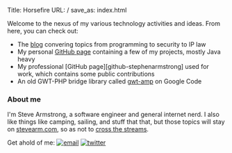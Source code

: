 Title: Horsefire
URL: /
save_as: index.html

Welcome to the nexus of my various technology activities and ideas. From here, you can check out:

* The [blog][blog] convering topics from programming to security to IP law
* My personal [GitHub page][github-stevearm] containing a few of my projects, mostly Java heavy
* My professional [GitHub page][github-stephenarmstrong] used for work, which contains some public contributions
* An old GWT-PHP bridge library called [gwt-amp][gwt-amp] on Google Code

### About me

I'm Steve Armstrong, a software engineer and general internet nerd. I also like things like camping, sailing, and stuff that that, but those topics will stay on [stevearm.com][stevearm.com], so as not to [cross the streams][cross-the-streams].

Get ahold of me: [![email](/images/email.png)][email] [![twitter](/images/twitter.png)][twitter]

[blog]: http://horsefire.com/blog
[github-stevearm]: https://github.com/stevearm
[github-stevearm]: https://github.com/stephenarmstrong
[gwt-amp]: http://code.google.com/p/gwtamp/
[stevearm.com]: http://stevearm.com/
[cross-the-streams]: http://www.youtube.com/watch?v=jyaLZHiJJnE
[email]: http://mailhide.recaptcha.net/d?k=01PyRaJn70DUDmQl6JSGukFw==&c=W_54QfJFvmGsX_WRkNq96e5oujGmc8HMJvTMtAA94SE=
[twitter]: https://twitter.com/stevearm
